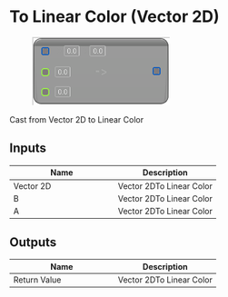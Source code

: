 # To Linear Color (Vector 2D)

<div align="left" data-full-width="false">

<figure><img src="To_Linear_Color_(Vector_2D).png" alt=""><figcaption></figcaption></figure>

</div>

Cast from Vector 2D to Linear Color

## Inputs

<table>
<thead><tr><th width="170">Name</th><th>Description</th></tr></thead>
<tbody>
<tr><td>Vector 2D</td><td>Vector 2DTo Linear Color</td></tr>
<tr><td>B</td><td>Vector 2DTo Linear Color</td></tr>
<tr><td>A</td><td>Vector 2DTo Linear Color</td></tr>
</tbody>
</table>

## Outputs

<table>
<thead><tr><th width="170">Name</th><th>Description</th></tr></thead>
<tbody>
<tr><td>Return Value</td><td>Vector 2DTo Linear Color</td></tr>
</tbody>
</table>